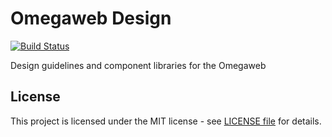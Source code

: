 # Omegaweb Design

[![Build Status](https://travis-ci.com/vevcom/design.svg?branch=master)](https://travis-ci.com/vevcom/design)

Design guidelines and component libraries for the Omegaweb


## License
This project is licensed under the MIT license - see [LICENSE file](LICENSE) for details.
